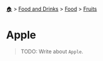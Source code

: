 <!--startTocHeader-->
[🏠](../../../README.md) > [Food and Drinks](../../README.md) > [Food](../README.md) > [Fruits](README.md)
# Apple
<!--endTocHeader-->

> TODO: Write about `Apple`.

<!--startTocSubtopic-->

<!--endTocSubtopic-->